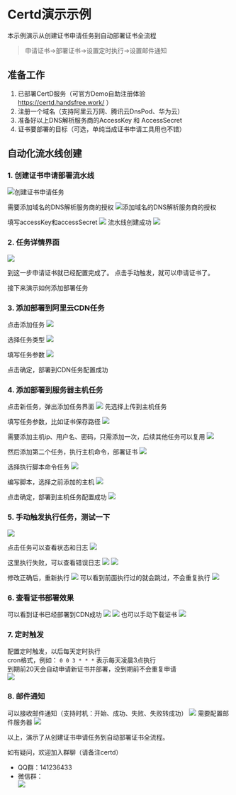 # Certd演示示例

本示例演示从创建证书申请任务到自动部署证书全流程

> 申请证书->部署证书->设置定时执行->设置邮件通知

## 准备工作
1. 已部署CertD服务（可官方Demo自助注册体验 https://certd.handsfree.work/ ）
2. 注册一个域名（支持阿里云万网、腾讯云DnsPod、华为云）
3. 准备好以上DNS解析服务商的AccessKey 和 AccessSecret
4. 证书要部署的目标（可选，单纯当成证书申请工具用也不错）

## 自动化流水线创建

### 1. 创建证书申请部署流水线
![创建证书申请任务](./doc/images/1-add.png)

需要添加域名的DNS解析服务商的授权
![添加域名的DNS解析服务商的授权](./doc/images/2-access-provider.png)

填写accessKey和accessSecret
![](./doc/images/3-add-access.png)
流水线创建成功
![](./doc/images/4-add-success.png)

### 2. 任务详情界面

![](./doc/images/5-view.png)

到这一步申请证书就已经配置完成了。 
点击手动触发，就可以申请证书了。

接下来演示如何添加部署任务

### 3. 添加部署到阿里云CDN任务
点击添加任务
![](./doc/images/6-1-add-task.png)

选择任务类型
![](./doc/images/6-2-add-task.png)

填写任务参数
![](./doc/images/6-3-add-task.png)

点击确定，部署到CDN任务配置成功

### 4. 添加部署到服务器主机任务
点击新任务，弹出添加任务界面
![](./doc/images/7-1-add-host-task.png)
先选择上传到主机任务

填写任务参数，比如证书保存路径
![](./doc/images/7-2-add-host-task.png)

需要添加主机ip、用户名、密码，只需添加一次，后续其他任务可以复用
![](./doc/images/7-3-add-host-task.png)

然后添加第二个任务，执行主机命令，部署证书
![](./doc/images/8-1-add-host-task.png)

选择执行脚本命令任务
![](./doc/images/8-2-add-host-task.png)

编写脚本，选择之前添加的主机
![](./doc/images/8-4-add-host-task.png)

点击确定，部署到主机任务配置成功
![](./doc/images/8-5-add-host-task.png)

### 5. 手动触发执行任务，测试一下
![](./doc/images/9-start.png)

点击任务可以查看状态和日志
![](./doc/images/10-1-log.png)

这里执行失败，可以查看错误日志
![](./doc/images/11-1-error.png)
![](./doc/images/11-2-error.png)

修改正确后，重新执行
![](./doc/images/12-1-log-success.png)
可以看到前面执行过的就会跳过，不会重复执行
![](./doc/images/12-2-skip-log.png)

### 6. 查看证书部署效果
可以看到证书已经部署到CDN成功
![](./doc/images/13-1-result.png)
![](./doc/images/13-2-result.png)
也可以手动下载证书
![](./doc/images/13-3-download.png)

### 7. 定时触发
配置定时触发，以后每天定时执行    
cron格式，例如： `0 0 3 * * *` 表示每天凌晨3点执行     
到期前20天会自动申请新证书并部署，没到期前不会重复申请    
![](./doc/images/14-timer.png)

### 8. 邮件通知
可以接收邮件通知（支持时机：开始、成功、失败、失败转成功）
![](./doc/images/15-1-email.png)
需要配置邮件服务器
![](./doc/images/15-2-email.png)




以上，演示了从创建证书申请任务到自动部署证书全流程。   

如有疑问，欢迎加入群聊（请备注certd）
* QQ群：141236433
* 微信群：   
  ![](https://ai.handsfree.work/images/exchange_wxqroup.png)


